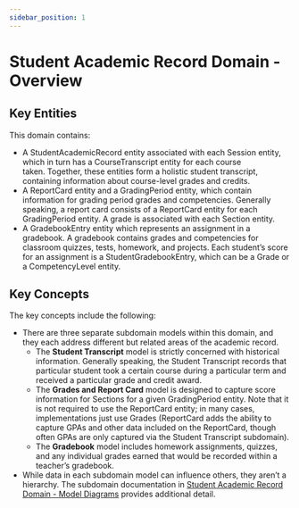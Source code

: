 ```yaml
---
sidebar_position: 1
---
```


# Student Academic Record Domain - Overview

## Key Entities

This domain contains:

* A StudentAcademicRecord entity associated with each Session entity, which in
    turn has a CourseTranscript entity for each course taken. Together, these
    entities form a holistic student transcript, containing information about
    course-level grades and credits.
* A ReportCard entity and a GradingPeriod entity, which contain information
    for grading period grades and competencies. Generally speaking, a report
    card consists of a ReportCard entity for each GradingPeriod entity. A grade
    is associated with each Section entity.
* A GradebookEntry entity which represents an assignment in a gradebook. A
    gradebook contains grades and competencies for classroom quizzes, tests,
    homework, and projects. Each student’s score for an assignment is a
    StudentGradebookEntry, which can be a Grade or a CompetencyLevel entity.

## Key Concepts

The key concepts include the following:

* There are three separate subdomain models within this domain, and they each
    address different but related areas of the academic record.
  * The **Student Transcript** model is strictly concerned with historical
        information. Generally speaking, the Student Transcript records that
        particular student took a certain course during a particular term and
        received a particular grade and credit award.
  * The **Grades and Report Card** model is designed to capture score
        information for Sections for a given GradingPeriod entity. Note that it
        is not required to use the ReportCard entity; in many cases,
        implementations just use Grades (ReportCard adds the ability to capture
        GPAs and other data included on the ReportCard, though often GPAs are
        only captured via the Student Transcript subdomain).
  * The **Gradebook** model includes homework assignments, quizzes, and any
        individual grades earned that would be recorded within a teacher’s
        gradebook.
* While data in each subdomain model can influence others, they aren’t a
    hierarchy. The subdomain documentation in [Student Academic Record Domain -
    Model Diagrams](./diagrams.md) provides additional detail.
